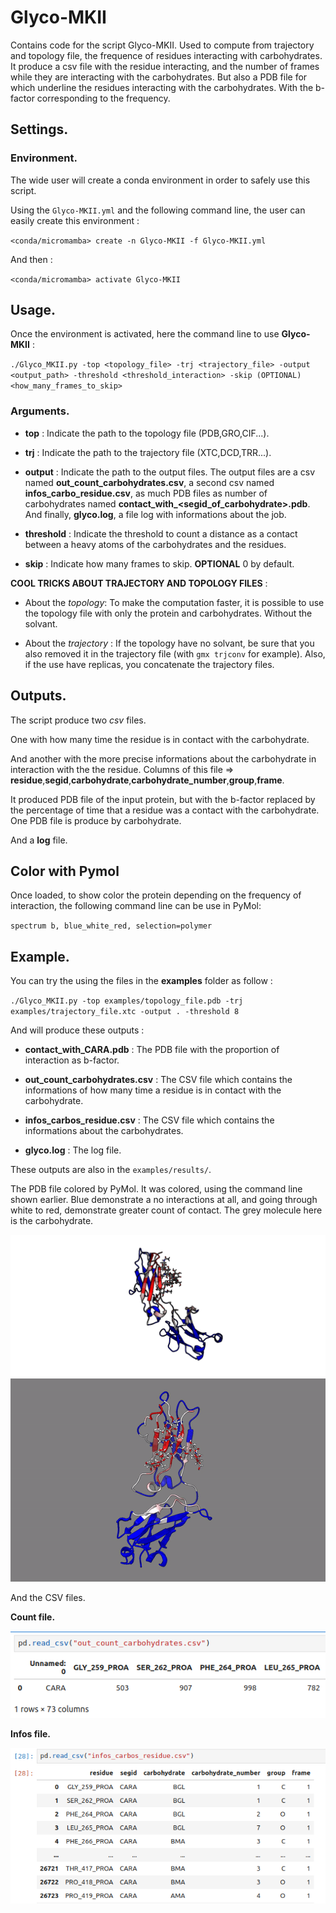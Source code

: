 # Glyco-MKII
Contains code for the script Glyco-MKII. Used to compute from trajectory and topology file, the frequence of residues interacting with carbohydrates.
It produce a csv file with the residue interacting, and the number of frames while they are interacting with the carbohydrates.
But also a PDB file for which underline the residues interacting with the carbohydrates. With the b-factor corresponding to the frequency.

## Settings.

### Environment.
The wide user will create a conda environment in order to safely use this script.

Using the `Glyco-MKII.yml` and the following command line, the user can easily create this environment :

`<conda/micromamba> create -n Glyco-MKII -f Glyco-MKII.yml`

And then :

`<conda/micromamba> activate Glyco-MKII`

## Usage.
Once the environment is activated, here the command line to use **Glyco-MKII** :

`./Glyco_MKII.py -top <topology_file> -trj <trajectory_file> -output <output_path> -threshold <threshold_interaction> -skip (OPTIONAL) <how_many_frames_to_skip>`
    
### Arguments.
  - **top** : Indicate the path to the topology file (PDB,GRO,CIF...).

  - **trj** : Indicate the path to the trajectory file (XTC,DCD,TRR...).

  - **output** : Indicate the path to the output files. The output files are a csv named **out_count_carbohydrates.csv**, a second csv named **infos_carbo_residue.csv**, as much PDB files as number of carbohydrates named **contact_with_<segid_of_carbohydrate>.pdb**. And finally, **glyco.log**, a file log with informations about the job.

  - **threshold** : Indicate the threshold to count a distance as a contact between a heavy atoms of the carbohydrates and the residues.

  - **skip** : Indicate how many frames to skip. **OPTIONAL** 0 by default.


**COOL TRICKS ABOUT TRAJECTORY AND TOPOLOGY FILES** :

  - About the *topology*: To make the computation faster, it is possible to use the topology file with only the protein and carbohydrates. Without the solvant.
    
  - About the *trajectory* : If the topology have no solvant, be sure that you also removed it in the trajectory file (with `gmx trjconv` for example). Also, if the use have replicas, you concatenate the trajectory files.

## Outputs.

The script produce two *csv* files. 

One with how many time the residue is in contact with the carbohydrate. 

And another with the more precise informations about the carbohydrate in interaction with the the residue. Columns of this file => **residue**,**segid**,**carbohydrate**,**carbohydrate_number**,**group**,**frame**.

It produced PDB file of the input protein, but with the b-factor replaced by the percentage of time that a residue was a contact with the carbohydrate.
One PDB file is produce by carbohydrate.

And a **log** file.

## Color with Pymol

Once loaded, to show color the protein depending on the frequency of interaction, the following command line can be use in PyMol:

`spectrum b, blue_white_red, selection=polymer`


## Example.

You can try the using the files in the **examples** folder as follow :

`./Glyco_MKII.py -top examples/topology_file.pdb -trj examples/trajectory_file.xtc -output . -threshold 8`


And will produce these outputs :

- **contact_with_CARA.pdb** : The PDB file with the proportion of interaction as b-factor.

- **out_count_carbohydrates.csv** : The CSV file which contains the informations of how many time a residue is in contact with the carbohydrate.

- **infos_carbos_residue.csv** : The CSV file which contains the informations about the carbohydrates.

- **glyco.log** : The log file.

These outputs are also in the `examples/results/`.

The PDB file colored by PyMol. It was colored, using the command line shown earlier.
Blue demonstrate a no interactions at all, and going through white to red, demonstrate greater count of contact.
The grey molecule here is the carbohydrate.

![Alt text](img/example_glyco_mkII.png)     ![Alt text](img/example_structure.gif)


And the CSV files.


**Count file.**

![Alt text](img/example_csv.png)


**Infos file.**

![Alt text](img/example_csv_infos.png)

